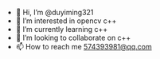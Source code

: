 - 👋 Hi, I’m @duyiming321
- 👀 I’m interested in opencv c++
- 🌱 I’m currently learning c++
- 💞️ I’m looking to collaborate on c++
- 📫 How to reach me 574393981@qq.com

<!---
duyiming321/duyiming321 is a ✨ special ✨ repository because its `README.md` (this file) appears on your GitHub profile.
You can click the Preview link to take a look at your changes.
--->
